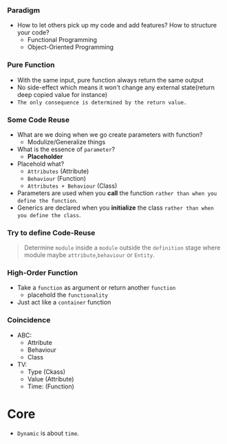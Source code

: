 ### Paradigm
- How to let others pick up my code and add features? How to structure your code?
  - Functional Programming
  - Object-Oriented Programming

### Pure Function
- With the same input, pure function always return the same output
- No side-effect which means it won't change any external state(return deep copied value for instance)
- `The only consequence is determined by the return value.`

### Some Code Reuse
- What are we doing when we go create parameters with function?
  - Modulize/Generalize things
- What is the essence of `parameter`?
  - **Placeholder**
- Placehold what?
  - `Attributes` (Attribute)
  - `Behaviour` (Function)
  - `Attributes + Behaviour` (Class)
- Parameters are used when you **call** the function `rather than when you define the function`.
- Generics are declared when you **initialize** the class `rather than when you define the class`.

### Try to define Code-Reuse
> Determine `module` inside a `module` outside the `definition` stage where module maybe `attribute`,`behaviour` or `Entity`.

### High-Order Function
- Take a `function` as argument or return another `function`
  - placehold the `functionality`
- Just act like a `container` function

### Coincidence
- ABC:
  - Attribute
  - Behaviour
  - Class
- TV:
  - Type (Ckass)
  - Value (Attribute)
  - Time: (Function)

# Core
- `Dynamic` is about `time`.